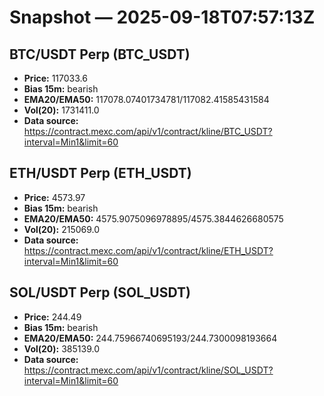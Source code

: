 # Snapshot — 2025-09-18T07:57:13Z

## BTC/USDT Perp (BTC_USDT)
- **Price:** 117033.6
- **Bias 15m:** bearish
- **EMA20/EMA50:** 117078.07401734781/117082.41585431584
- **Vol(20):** 1731411.0
- **Data source:** https://contract.mexc.com/api/v1/contract/kline/BTC_USDT?interval=Min1&limit=60

## ETH/USDT Perp (ETH_USDT)
- **Price:** 4573.97
- **Bias 15m:** bearish
- **EMA20/EMA50:** 4575.9075096978895/4575.3844626680575
- **Vol(20):** 215069.0
- **Data source:** https://contract.mexc.com/api/v1/contract/kline/ETH_USDT?interval=Min1&limit=60

## SOL/USDT Perp (SOL_USDT)
- **Price:** 244.49
- **Bias 15m:** bearish
- **EMA20/EMA50:** 244.75966740695193/244.7300098193664
- **Vol(20):** 385139.0
- **Data source:** https://contract.mexc.com/api/v1/contract/kline/SOL_USDT?interval=Min1&limit=60
